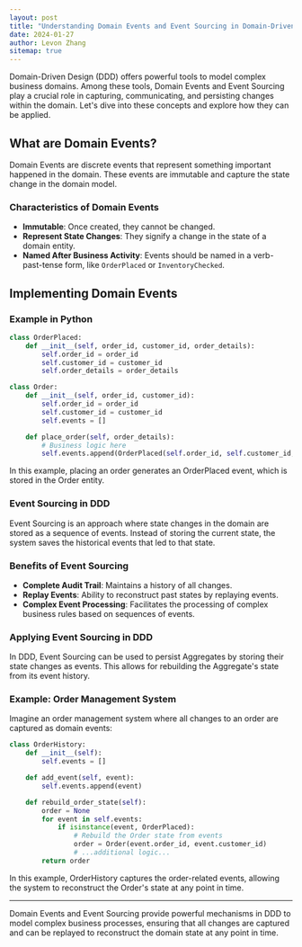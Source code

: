 ```yaml
---
layout: post
title: "Understanding Domain Events and Event Sourcing in Domain-Driven Design"
date: 2024-01-27
author: Levon Zhang
sitemap: true
---
```


Domain-Driven Design (DDD) offers powerful tools to model complex business domains. Among these tools, Domain Events and Event Sourcing play a crucial role in capturing, communicating, and persisting changes within the domain. Let's dive into these concepts and explore how they can be applied.

## What are Domain Events?

Domain Events are discrete events that represent something important happened in the domain. These events are immutable and capture the state change in the domain model.

### Characteristics of Domain Events

- **Immutable**: Once created, they cannot be changed.
- **Represent State Changes**: They signify a change in the state of a domain entity.
- **Named After Business Activity**: Events should be named in a verb-past-tense form, like `OrderPlaced` or `InventoryChecked`.

## Implementing Domain Events

### Example in Python

```python
class OrderPlaced:
    def __init__(self, order_id, customer_id, order_details):
        self.order_id = order_id
        self.customer_id = customer_id
        self.order_details = order_details

class Order:
    def __init__(self, order_id, customer_id):
        self.order_id = order_id
        self.customer_id = customer_id
        self.events = []

    def place_order(self, order_details):
        # Business logic here
        self.events.append(OrderPlaced(self.order_id, self.customer_id, order_details))
```
In this example, placing an order generates an OrderPlaced event, which is stored in the Order entity.

### Event Sourcing in DDD
Event Sourcing is an approach where state changes in the domain are stored as a sequence of events. Instead of storing the current state, the system saves the historical events that led to that state.

### Benefits of Event Sourcing
- **Complete Audit Trail**: Maintains a history of all changes.
- **Replay Events**: Ability to reconstruct past states by replaying events.
- **Complex Event Processing**: Facilitates the processing of complex business rules based on sequences of events.

### Applying Event Sourcing in DDD
In DDD, Event Sourcing can be used to persist Aggregates by storing their state changes as events. This allows for rebuilding the Aggregate's state from its event history.

### Example: Order Management System
Imagine an order management system where all changes to an order are captured as domain events:
```python
class OrderHistory:
    def __init__(self):
        self.events = []

    def add_event(self, event):
        self.events.append(event)

    def rebuild_order_state(self):
        order = None
        for event in self.events:
            if isinstance(event, OrderPlaced):
                # Rebuild the Order state from events
                order = Order(event.order_id, event.customer_id)
                # ...additional logic...
        return order
```
In this example, OrderHistory captures the order-related events, allowing the system to reconstruct the Order's state at any point in time.

---

Domain Events and Event Sourcing provide powerful mechanisms in DDD to model complex business processes, ensuring that all changes are captured and can be replayed to reconstruct the domain state at any point in time.